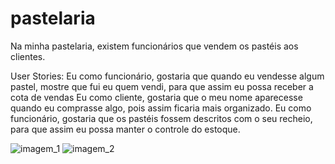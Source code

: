 # pastelaria
Na minha pastelaria, existem funcionários que vendem os pastéis aos clientes.

User Stories:
Eu como funcionário, gostaria que quando eu vendesse algum pastel, mostre que fui eu
quem vendi, para que assim eu possa receber a cota de vendas
Eu como cliente, gostaria que o meu nome aparecesse quando eu comprasse algo, pois
assim ficaria mais organizado.
Eu como funcionário, gostaria que os pastéis fossem descritos com o seu recheio, para que
assim eu possa manter o controle do estoque.

![imagem_1](https://user-images.githubusercontent.com/114432374/193480609-52f7280c-de5f-42e1-9ac7-af81d30b4d89.png)
![imagem_2](https://user-images.githubusercontent.com/114432374/193480604-385c4f7d-39b0-47ef-a817-46efdb2395be.png)
